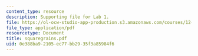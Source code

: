 ```yaml
---
content_type: resource
description: Supporting file for Lab 1.
file: https://ol-ocw-studio-app-production.s3.amazonaws.com/courses/12-524-mechanical-properties-of-rocks-fall-2005/0e388ba92105ec77bb2935f3a85984f6_squaregrains.pdf
file_type: application/pdf
resourcetype: Document
title: squaregrains.pdf
uid: 0e388ba9-2105-ec77-bb29-35f3a85984f6
---
```

